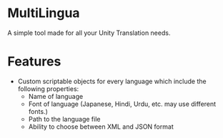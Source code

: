 # MultiLingua
A simple tool made for all your Unity Translation needs.

# Features
- Custom scriptable objects for every language which include the following properties:
  - Name of language
  - Font of language (Japanese, Hindi, Urdu, etc. may use different fonts.)
  - Path to the language file
  - Ability to choose between XML and JSON format

